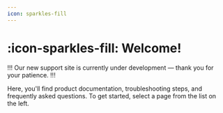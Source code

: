 ```yaml
---
icon: sparkles-fill
---
```

# :icon-sparkles-fill: Welcome!

!!!
Our new support site is currently under development — thank you for your patience.
!!!

Here, you'll find product documentation, troubleshooting steps, and frequently asked questions. To get started, select a page from the list on the left.
